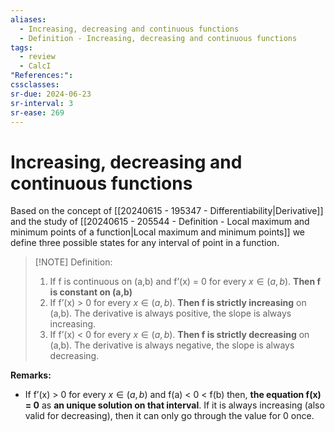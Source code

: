 ```yaml
---
aliases:
  - Increasing, decreasing and continuous functions
  - Definition - Increasing, decreasing and continuous functions
tags:
  - review
  - CalcI
"References:": 
cssclasses:
sr-due: 2024-06-23
sr-interval: 3
sr-ease: 269
---
```

# Increasing, decreasing and continuous functions
Based on the concept of [[20240615 - 195347 - Differentiability|Derivative]] and the study of [[20240615 - 205544 - Definition - Local maximum and minimum points of a function|Local maximum and minimum points]] we define three possible states for any interval of point in a function. 


> [!NOTE]  Definition:
> 1. If f is continuous on (a,b) and f’(x) = 0 for every $x \in (a,b)$. **Then f is constant on (a,b)**
> 2. If f’(x) > 0 for every $x \in (a,b)$. **Then f is strictly increasing** on (a,b). 
>    The derivative is always positive, the slope is always increasing. 
> 3. If f’(x) < 0 for every $x \in (a,b)$. **Then f is strictly decreasing** on (a,b). 
>    The derivative is always negative, the slope is always decreasing. 

**Remarks:**
+ If f’(x) > 0 for every $x \in (a,b)$ and f(a) < 0 < f(b) then, **the equation f(x) = 0** as **an unique solution on that interval**. 
  If it is always increasing (also valid for decreasing), then it can only go through the value for 0 once. 
